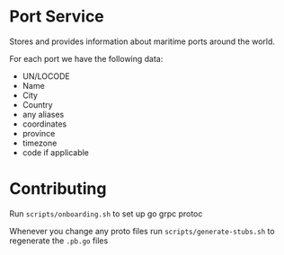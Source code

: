 # Port Service

Stores and provides information about maritime ports around the world.

For each port we have the following data:
- UN/LOCODE
- Name
- City
- Country
- any aliases
- coordinates
- province
- timezone
- code if applicable

# Contributing
Run `scripts/onboarding.sh` to set up go grpc protoc

Whenever you change any proto files run `scripts/generate-stubs.sh` to regenerate the `.pb.go` files